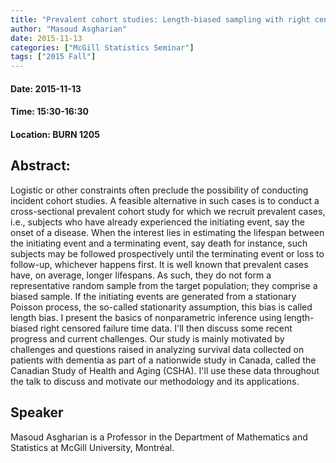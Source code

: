 ```yaml
---
title: "Prevalent cohort studies: Length-biased sampling with right censoring"
author: "Masoud Asgharian"
date: 2015-11-13
categories: ["McGill Statistics Seminar"]
tags: ["2015 Fall"]
---
```


#### Date: 2015-11-13
#### Time: 15:30-16:30
#### Location: BURN 1205

## Abstract:


Logistic or other constraints often preclude the possibility of conducting incident cohort studies. A feasible alternative in such cases is to conduct a cross-sectional prevalent cohort study for which we recruit prevalent cases, i.e., subjects who have already experienced the initiating event, say the onset of a disease. When the interest lies in estimating the lifespan between the initiating event and a terminating event, say death for instance, such subjects may be followed prospectively until the terminating event or loss to follow-up, whichever happens first. It is well known that prevalent cases have, on average, longer lifespans. As such, they do not form a representative random sample from the target population; they comprise a biased sample. If the initiating events are generated from a stationary Poisson process, the so-called stationarity assumption, this bias is called length bias. I present the basics of nonparametric inference using length-biased right censored failure time data. I'll then discuss some recent progress and current challenges. Our study is mainly motivated by challenges and questions raised in analyzing survival data collected on patients with dementia as part of a nationwide study in Canada, called the Canadian Study of Health and Aging (CSHA). I'll use these data throughout the talk to discuss and motivate our methodology and its applications.





## Speaker

Masoud Asgharian is a Professor in the Department of Mathematics and Statistics at McGill University, Montréal.

